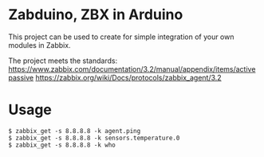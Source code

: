# Zabduino, ZBX in Arduino

This project can be used to create for simple integration of your own modules in Zabbix.
   

The project meets the standards:
https://www.zabbix.com/documentation/3.2/manual/appendix/items/activepassive 
https://zabbix.org/wiki/Docs/protocols/zabbix_agent/3.2 


  

# Usage  

```
$ zabbix_get -s 8.8.8.8 -k agent.ping
$ zabbix_get -s 8.8.8.8 -k sensors.temperature.0
$ zabbix_get -s 8.8.8.8 -k who
```  

